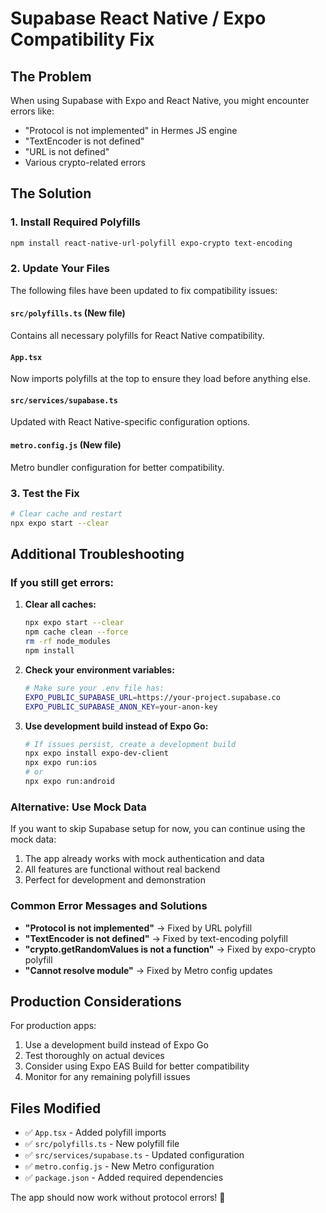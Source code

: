 # Supabase React Native / Expo Compatibility Fix

## The Problem

When using Supabase with Expo and React Native, you might encounter errors like:
- "Protocol is not implemented" in Hermes JS engine
- "TextEncoder is not defined"
- "URL is not defined"
- Various crypto-related errors

## The Solution

### 1. Install Required Polyfills

```bash
npm install react-native-url-polyfill expo-crypto text-encoding
```

### 2. Update Your Files

The following files have been updated to fix compatibility issues:

#### `src/polyfills.ts` (New file)
Contains all necessary polyfills for React Native compatibility.

#### `App.tsx`
Now imports polyfills at the top to ensure they load before anything else.

#### `src/services/supabase.ts`
Updated with React Native-specific configuration options.

#### `metro.config.js` (New file)
Metro bundler configuration for better compatibility.

### 3. Test the Fix

```bash
# Clear cache and restart
npx expo start --clear
```

## Additional Troubleshooting

### If you still get errors:

1. **Clear all caches:**
   ```bash
   npx expo start --clear
   npm cache clean --force
   rm -rf node_modules
   npm install
   ```

2. **Check your environment variables:**
   ```bash
   # Make sure your .env file has:
   EXPO_PUBLIC_SUPABASE_URL=https://your-project.supabase.co
   EXPO_PUBLIC_SUPABASE_ANON_KEY=your-anon-key
   ```

3. **Use development build instead of Expo Go:**
   ```bash
   # If issues persist, create a development build
   npx expo install expo-dev-client
   npx expo run:ios
   # or
   npx expo run:android
   ```

### Alternative: Use Mock Data

If you want to skip Supabase setup for now, you can continue using the mock data:

1. The app already works with mock authentication and data
2. All features are functional without real backend
3. Perfect for development and demonstration

### Common Error Messages and Solutions

- **"Protocol is not implemented"** → Fixed by URL polyfill
- **"TextEncoder is not defined"** → Fixed by text-encoding polyfill  
- **"crypto.getRandomValues is not a function"** → Fixed by expo-crypto polyfill
- **"Cannot resolve module"** → Fixed by Metro config updates

## Production Considerations

For production apps:

1. Use a development build instead of Expo Go
2. Test thoroughly on actual devices
3. Consider using Expo EAS Build for better compatibility
4. Monitor for any remaining polyfill issues

## Files Modified

- ✅ `App.tsx` - Added polyfill imports
- ✅ `src/polyfills.ts` - New polyfill file
- ✅ `src/services/supabase.ts` - Updated configuration
- ✅ `metro.config.js` - New Metro configuration
- ✅ `package.json` - Added required dependencies

The app should now work without protocol errors! 🚀

